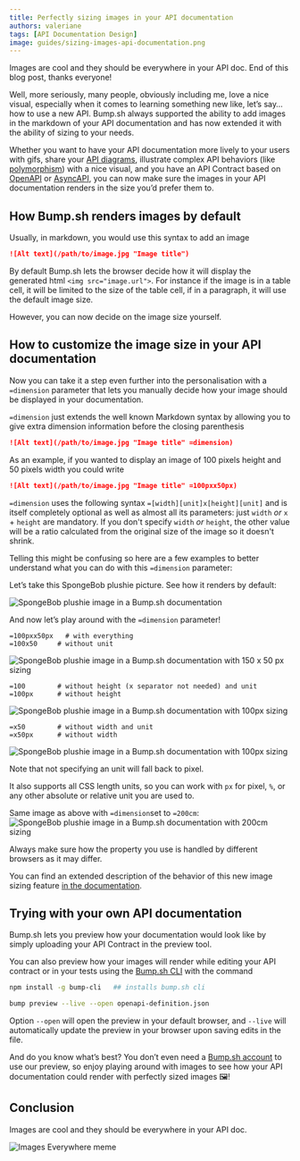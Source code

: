 ```yaml
---
title: Perfectly sizing images in your API documentation
authors: valeriane
tags: [API Documentation Design]
image: guides/sizing-images-api-documentation.png
---
```


Images are cool and they should be everywhere in your API doc. End of this blog post, thanks everyone!

Well, more seriously, many people, obviously including me, love a nice visual, especially when it comes to learning something new like, let’s say… how to use a new API. Bump.sh always supported the ability to add images in the markdown of your API documentation and has now extended it with the ability of sizing to your needs.

Whether you want to have your API documentation more lively to your users with gifs, share your [API diagrams](https://bump.sh/blog/api-architecture-diagrams), illustrate complex API behaviors (like [polymorphism](https://bump.sh/blog/use-document-polymorphism-API)) with a nice visual, and you have an API Contract based on [OpenAPI](https://bump.sh/blog/what-is-openapi) or [AsyncAPI](https://bump.sh/blog/what-is-asyncapi), you can now make sure the images in your API documentation renders in the size you’d prefer them to.

## How Bump.sh renders images by default

Usually, in markdown, you would use this syntax to add an image
```markdown
![Alt text](/path/to/image.jpg "Image title")
```

By default Bump.sh lets the browser decide how it will display the generated html `<img src="image.url">`. For instance if the image is in a table cell, it will be limited to the size of the table cell, if in a paragraph, it will use the default image size.

However, you can now decide on the image size yourself.

## How to customize the image size in your API documentation

Now you can take it a step even further into the personalisation with a `=dimension` parameter that lets you manually decide how your image should be displayed in your documentation.

`=dimension` just extends the well known Markdown syntax by allowing you to give extra dimension information before the closing parenthesis
```markdown
![Alt text](/path/to/image.jpg "Image title" =dimension)
```

As an example, if you wanted to display an image of 100 pixels height and 50 pixels width you could write
```markdown
![Alt text](/path/to/image.jpg "Image title" =100pxx50px)
```

`=dimension` uses the following syntax `=[width][unit]x[height][unit]` and is itself completely optional as well as almost all its parameters: just `width` *or* `x` + `height` are mandatory. If you don't specify `width` *or* `height`, the other value will be a ratio calculated from the original size of the image so it doesn't shrink.

Telling this might be confusing so here are a few examples to better understand what you can do with this `=dimension` parameter:

Let’s take this SpongeBob plushie picture. See how it renders by default:

![SpongeBob plushie image in a Bump.sh documentation](/images/guides/sizing-images-1.png)

And now let’s play around with the `=dimension` parameter!

```
=100pxx50px   # with everything
=100x50   	# without unit
```

![SpongeBob plushie image in a Bump.sh documentation with 150 x 50 px sizing](/images/guides/sizing-images-2.png)

```
=100      	# without height (x separator not needed) and unit
=100px    	# without height
```

![SpongeBob plushie image in a Bump.sh documentation with 100px sizing](/images/guides/sizing-images-3.png)

```
=x50      	# without width and unit
=x50px    	# without width
```

![SpongeBob plushie image in a Bump.sh documentation with 100px sizing](/images/guides/sizing-images-4.png)

Note that not specifying an unit will fall back to pixel.

It also supports all CSS length units, so you can work with `px` for pixel, `%`, or any other absolute or relative unit you are used to.

Same image as above with `=dimension`set to `=200cm`:
![SpongeBob plushie image in a Bump.sh documentation with 200cm sizing](/images/guides/sizing-images-5.png)


Always make sure how the property you use is handled by different browsers as it may differ.

You can find an extended description of the behavior of this new image sizing feature [in the documentation](https://docs.bump.sh/help/specifications-support/markdown-support/#image-sizing).

## Trying with your own API documentation

Bump.sh lets you preview how your documentation would look like by simply uploading your API Contract in the preview tool.

<!-- add-preview-bloc -->

You can also preview how your images will render while editing your API contract or in your tests using the [Bump.sh CLI](https://github.com/bump-sh/cli) with the command

```bash
npm install -g bump-cli   ## installs bump.sh cli

bump preview --live --open openapi-definition.json
```

Option `--open` will open the preview in your default browser, and `--live` will automatically update the preview in your browser upon saving edits in the file.

And do you know what’s best? You don’t even need a [Bump.sh account](https://bump.sh/users/sign_up?utm_source=bump&utm_medium=blog&utm_campaign=perfectly-sizing-images-blog) to use our preview, so enjoy playing around with images to see how your API documentation could render with perfectly sized images 🖼️!

## Conclusion

Images are cool and they should be everywhere in your API doc.

![Images Everywhere meme](/images/guides/sizing-images-6.png)
